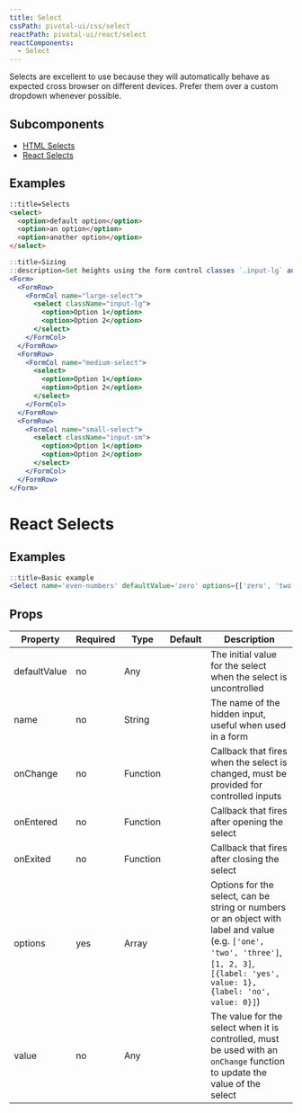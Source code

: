 ```yaml
---
title: Select
cssPath: pivotal-ui/css/select
reactPath: pivotal-ui/react/select
reactComponents:
  - Select
---
```


Selects are excellent to use because they will automatically behave as expected cross browser on different devices. Prefer them over a custom dropdown whenever possible.

## Subcomponents

- [HTML Selects](#html-selects)
- [React Selects](#react-selects)

## Examples

```html
::title=Selects
<select>
  <option>default option</option>
  <option>an option</option>
  <option>another option</option>
</select>
```

```jsx
::title=Sizing
::description=Set heights using the form control classes `.input-lg` and `.input-sm`. Create larger or smaller form controls that match button sizes.
<Form>
  <FormRow>
    <FormCol name="large-select">
      <select className="input-lg">
        <option>Option 1</option>
        <option>Option 2</option>
      </select>
    </FormCol>
  </FormRow>
  <FormRow>
    <FormCol name="medium-select">
      <select>
        <option>Option 1</option>
        <option>Option 2</option>
      </select>
    </FormCol>
  </FormRow>
  <FormRow>
    <FormCol name="small-select">
      <select className="input-sm">
        <option>Option 1</option>
        <option>Option 2</option>
      </select>
    </FormCol>
  </FormRow>
</Form>
```

# React Selects

## Examples

```jsx
::title=Basic example
<Select name='even-numbers' defaultValue='zero' options={['zero', 'two', 'four', 'six', 'eight']}/>
```

## Props

Property | Required | Type | Default | Description
---------|----------|------|---------|------------
defaultValue | no  | Any      | | The initial value for the select when the select is uncontrolled
name         | no  | String   | | The name of the hidden input, useful when used in a form
onChange     | no  | Function | | Callback that fires when the select is changed, must be provided for controlled inputs
onEntered    | no  | Function | | Callback that fires after opening the select
onExited     | no  | Function | | Callback that fires after closing the select
options      | yes | Array    | | Options for the select, can be string or numbers or an object with label and value (e.g. `['one', 'two', 'three']`, `[1, 2, 3]`, `[{label: 'yes', value: 1}, {label: 'no', value: 0}]`)
value        | no  | Any      | | The value for the select when it is controlled, must be used with an `onChange` function to update the value of the select

